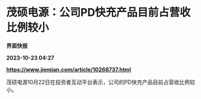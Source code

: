 # 茂硕电源：公司PD快充产品目前占营收比例较小
**界面快报**

**2023-10-23 04:27**

**https://www.jiemian.com/article/10268737.html**

茂硕电源10月22日在投资者互动平台表示，公司的PD快充产品目前占营收比例较小。